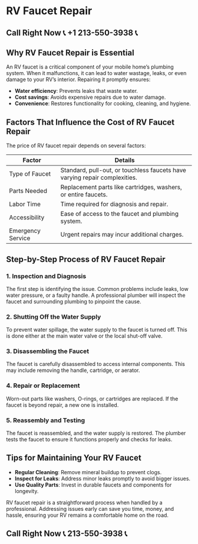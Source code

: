 # RV Faucet Repair  

## Call Right Now 📞 +1 213-550-3938 📞

## Why RV Faucet Repair is Essential  
An RV faucet is a critical component of your mobile home’s plumbing system. When it malfunctions, it can lead to water wastage, leaks, or even damage to your RV’s interior. Repairing it promptly ensures:  
- **Water efficiency**: Prevents leaks that waste water.  
- **Cost savings**: Avoids expensive repairs due to water damage.  
- **Convenience**: Restores functionality for cooking, cleaning, and hygiene.  

## Factors That Influence the Cost of RV Faucet Repair  
The price of RV faucet repair depends on several factors:  

| **Factor**                | **Details**                                                                 |  
|---------------------------|-----------------------------------------------------------------------------|  
| Type of Faucet            | Standard, pull-out, or touchless faucets have varying repair complexities. |  
| Parts Needed              | Replacement parts like cartridges, washers, or entire faucets.              |  
| Labor Time                | Time required for diagnosis and repair.                                   |  
| Accessibility             | Ease of access to the faucet and plumbing system.                           |  
| Emergency Service         | Urgent repairs may incur additional charges.                               |  

## Step-by-Step Process of RV Faucet Repair  

### 1. **Inspection and Diagnosis**  
The first step is identifying the issue. Common problems include leaks, low water pressure, or a faulty handle. A professional plumber will inspect the faucet and surrounding plumbing to pinpoint the cause.  

### 2. **Shutting Off the Water Supply**  
To prevent water spillage, the water supply to the faucet is turned off. This is done either at the main water valve or the local shut-off valve.  

### 3. **Disassembling the Faucet**  
The faucet is carefully disassembled to access internal components. This may include removing the handle, cartridge, or aerator.  

### 4. **Repair or Replacement**  
Worn-out parts like washers, O-rings, or cartridges are replaced. If the faucet is beyond repair, a new one is installed.  

### 5. **Reassembly and Testing**  
The faucet is reassembled, and the water supply is restored. The plumber tests the faucet to ensure it functions properly and checks for leaks.  

## Tips for Maintaining Your RV Faucet  
- **Regular Cleaning**: Remove mineral buildup to prevent clogs.  
- **Inspect for Leaks**: Address minor leaks promptly to avoid bigger issues.  
- **Use Quality Parts**: Invest in durable faucets and components for longevity.  

RV faucet repair is a straightforward process when handled by a professional. Addressing issues early can save you time, money, and hassle, ensuring your RV remains a comfortable home on the road.
## Call Right Now 📞 213-550-3938 📞